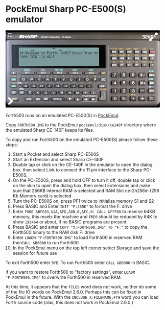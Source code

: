 PockEmul Sharp PC-E500(S) emulator
==================================

![PC-E500S](PockEmul-PC-E500S.jpeg)

Forth500 runs on an emulated PC-E500(S) in [PockEmul](https://pockemul.com).

Copy `FORTH500.IMG` to the PockEmul `pockemul/disk/ce140f` directory where the
emulated Sharp CE-140F keeps its files.

To copy and run Forth500 on the emulated PC-E500(S) please follow these steps:

1.  Start a Pocket and select Sharp PC-E500S
2.  Start an Extension and select Sharp CE-140F
3.  Double tap or click on the CE-140F in the emulator to open the dialog box,
    then select Link to connect the 11 pin interface to the Sharp PC-E500S.
4.  On the PC-E500S, press and hold OFF to turn it off, double tap or click on
    the skin to open the dialog box, then select Extensions and make sure that
    256KB internal RAM is selected and RAM Slot ce-2h256m (256 Kb Memory card)
    is selected
5.  Turn the PC-E500S on, press PF1 twice to initialize memory S1 and S2
6.  Press BASIC and Enter `INIT "F:255K"` to format the F: drive
7.  Enter `POKE &BFE03,&1A,&FD,&0B,0,&FC,0: CALL &FFFD8` to reserve 64KB
    memory, this resets the machine and `FRE0` should be reduced by 64K to show
    `193464` or about, if no BASIC programs are present
8.  Press BASIC and enter `COPY "X:FORTH500.IMG" TO "F:"` to copy the Forth500
    binary to the RAM disk F: drive
9.  Enter `LOADM "F:FORTH500.IMG"` to load Forth500 in reserved RAM then`CALL
    &B0000` to run Forth500
10. In the PockEmul menu on the top left corner select Storage and save the
    session for future use

To exit Forth500 enter `BYE`.  To run Forth500 enter `CALL &B0000` in BASIC.

If you want to restore Forth500 to "factory settings", enter `LOADM
"F:FORTH500.IMG"` to overwrite Forth500 in reserved RAM.

At this time, it appears that the `FILES` word does not work, neither do some
of the file IO words on PockEmul 2.6.0.  Perhaps this can be fixed in PockEmul
in the future.  With the `INCLUDE X:FILENAME.FTH` word you can load Forth
source code (alas, this does not work in PockEmul 2.6.0.)
